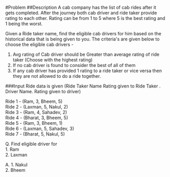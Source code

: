 #Problem
##Description 
A cab company has the list of cab rides after it gets completed. After the journey both cab driver and ride taker provide rating to each other. Rating can be from 1 to 5 where 5 is the best rating and 1 being the worst. 

Given a Ride taker name, find the eligible cab drivers for him based on the historical data that is being given to you. The criteria's are given below to choose the eligible cab drivers - 

1. Avg rating of Cab driver should be Greater than average rating of ride taker (Choose with the highest rating) 
2. If no cab driver is found to consider the best of all of them 
3. If any cab driver has provided 1 rating to a ride taker or vice versa then they are not allowed to do a ride together. 

###Input 
Ride data is given (Ride Taker Name Rating given to Ride Taker . Driver Name. Rating given to driver)

Ride 1 - (Ram, 3, Bheem, 5)  
Ride 2 - (Laxman, 5, Nakul, 2)  
Ride 3 - (Ram, 4, Sahadev, 2)  
Ride 4 - (Bharat, 3, Bheem, 5)  
Ride 5 - (Ram, 3, Bheem, 1)  
Ride 6 - (Laxman, 5, Sahadev, 3)  
Ride 7 - (Bharat, 5, Nakul, 5)  

Q. Find eligible driver for  
    1. Ram  
    2. Laxman  

A.  1. Nakul  
    2. Bheem